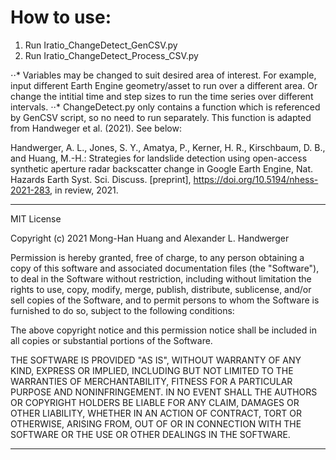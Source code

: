 # How to use:

1) Run Iratio_ChangeDetect_GenCSV.py
2) Run Iratio_ChangeDetect_Process_CSV.py

⋅⋅* Variables may be changed to suit desired area of interest. For example, input different Earth Engine geometry/asset to run over a different area. Or change the intitial time and step sizes to run the time series over different intervals.
⋅⋅* ChangeDetect.py only contains a function which is referenced by GenCSV script, so no need to run separately. This function is adapted from Handweger et al. (2021). See below:

Handwerger, A. L., Jones, S. Y., Amatya, P., Kerner, H. R., Kirschbaum, D. B., and Huang, M.-H.: Strategies for landslide detection using open-access synthetic aperture radar backscatter change in Google Earth Engine, Nat. Hazards Earth Syst. Sci. Discuss. [preprint], https://doi.org/10.5194/nhess-2021-283, in review, 2021.

***********
MIT License

Copyright (c) 2021 Mong-Han Huang and Alexander L. Handwerger

Permission is hereby granted, free of charge, to any person obtaining a copy
of this software and associated documentation files (the "Software"), to deal
in the Software without restriction, including without limitation the rights
to use, copy, modify, merge, publish, distribute, sublicense, and/or sell
copies of the Software, and to permit persons to whom the Software is
furnished to do so, subject to the following conditions:

The above copyright notice and this permission notice shall be included in all
copies or substantial portions of the Software.

THE SOFTWARE IS PROVIDED "AS IS", WITHOUT WARRANTY OF ANY KIND, EXPRESS OR
IMPLIED, INCLUDING BUT NOT LIMITED TO THE WARRANTIES OF MERCHANTABILITY,
FITNESS FOR A PARTICULAR PURPOSE AND NONINFRINGEMENT. IN NO EVENT SHALL THE
AUTHORS OR COPYRIGHT HOLDERS BE LIABLE FOR ANY CLAIM, DAMAGES OR OTHER
LIABILITY, WHETHER IN AN ACTION OF CONTRACT, TORT OR OTHERWISE, ARISING FROM,
OUT OF OR IN CONNECTION WITH THE SOFTWARE OR THE USE OR OTHER DEALINGS IN THE
SOFTWARE.
***********
